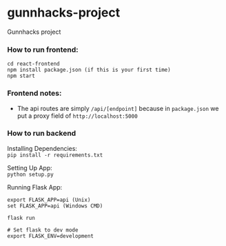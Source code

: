 # gunnhacks-project
Gunnhacks project

### How to run frontend:
```
cd react-frontend
npm install package.json (if this is your first time)
npm start
```

### Frontend notes:
- The api routes are simply `/api/[endpoint]` because in `package.json` we put a proxy field of `http://localhost:5000`

### How to run backend

Installing Dependencies:<br>
`pip install -r requirements.txt`

Setting Up App: <br>
`python setup.py`

Running Flask App:
```shell
export FLASK_APP=api (Unix)
set FLASK_APP=api (Windows CMD)

flask run
```

```
# Set flask to dev mode
export FLASK_ENV=development
```